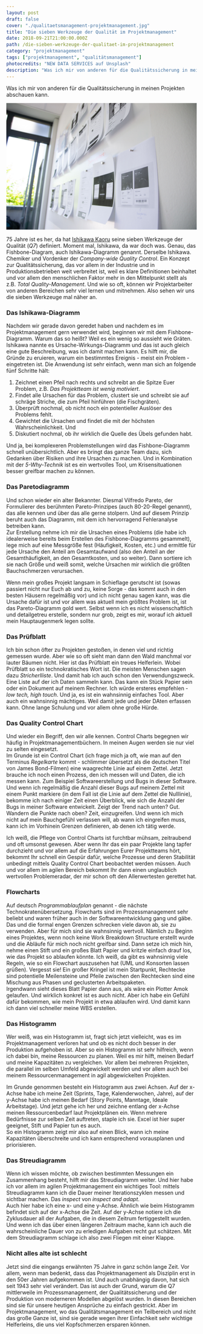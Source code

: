 ```yaml
---
layout: post
draft: false
cover: "./qualitaetsmanagement-projektmanagement.jpg"
title: "Die sieben Werkzeuge der Qualität im Projektmanagement" 
date: 2018-09-21T21:00:00.000Z
path: /die-sieben-werkzeuge-der-qualitaet-im-projektmanagement
category: "projektmanagement"
tags: ["projektmanagement", "qualitätsmanagement"]
photocredits: "NEW DATA SERVICES auf Unsplash"
description: "Was ich mir von anderen für die Qualitätssicherung in meinen Projekten abschauen kann."
---
```


Was ich mir von anderen für die Qualitätssicherung in meinen Projekten abschauen kann.

![Qualitätssmanagement bei Projekten](./qualitaetsmanagement-projektmanagement.jpg)

75 Jahre ist es her, da hat [Ishikawa Kaoru](https://de.m.wikipedia.org/wiki/Ishikawa_Kaoru) seine sieben Werkzeuge der Qualität (_Q7_) definiert. Moment mal, Ishikawa, da war doch was. Genau, das Fishbone-Diagram, auch Ishikawa-Diagramm genannt. Derselbe Ishikawa. Chemiker und Vordenker der _Company-wide Quality Control_. Ein Konzept zur Qualitätssicherung, das vor allem in der Industrie und in Produktionsbetrieben weit verbreitet ist, weil es klare Definitionen beinhaltet und vor allem den menschlichen Faktor mehr in den Mittelpunkt stellt als z.B. _Total Quality-Management_. Und wie so oft, können wir Projektarbeiter von anderen Bereichen sehr viel lernen und mitnehmen. Also sehen wir uns die sieben Werkzeuge mal näher an.

### Das Ishikawa-Diagramm

Nachdem wir gerade davon geredet haben und nachdem es im Projektmanagement gern verwendet wird, beginnen wir mit dem Fishbone-Diagramm. Warum das so heißt? Weil es ein wenig so aussieht wie Gräten. Ishikawa nannte es Ursache-Wirkungs-Diagramm und das ist auch gleich eine gute Beschreibung, was ich damit machen kann. Es hilft mir, die Gründe zu eruieren, warum ein bestimmtes Ereignis - meist ein Problem - eingetreten ist. Die Anwendung ist sehr einfach, wenn man sich an folgende fünf Schritte hält:

1. Zeichnet einen Pfeil nach rechts und schreibt an die Spitze Euer Problem, z.B. _Das Projektteam ist wenig motiviert_.
2. Findet alle Ursachen für das Problem, clustert sie und schreibt sie auf schräge Striche, die zum Pfeil hinführen (die Fischgräten).
3. Überprüft nochmal, ob nicht noch ein potentieller Auslöser des Problems fehlt.
4. Gewichtet die Ursachen und findet die mit der höchsten Wahrscheinlichkeit. Und
5. Diskutiert nochmal, ob ihr wirklich die Quelle des Übels gefunden habt.

Und ja, bei komplexeren Problemstellungen wird das Fishbone-Diagramm schnell unübersichtlich. Aber es bringt das ganze Team dazu, sich Gedanken über Risiken und ihre Ursachen zu machen. Und in Kombination mit der _5-Why-Technik_ ist es ein wertvolles Tool, um Krisensituationen besser greifbar machen zu können.

### Das Paretodiagramm

Und schon wieder ein alter Bekannter. Diesmal Vilfredo Pareto, der Formulierer des berühmten Pareto-Prinzipes (auch 80-20-Regel genannt), das alle kennen und über das alle gerne stolpern. Und auf diesem Prinzip beruht auch das Diagramm, mit dem ich hervorragend Fehleranalyse betreiben kann.  
Zur Erstellung nehme ich mir die Ursachen eines Problems (die habe ich idealerweise bereits beim Erstellen des Fishbone-Diagramms gesammelt), lege mich auf eine Messgröße fest (Häufigkeit, Kosten, etc.) und ermittle für jede Ursache den Anteil am Gesamtaufwand (also den Anteil an der Gesamthäufigkeit, an den Gesamtkosten, und so weiter). Dann sortiere ich sie nach Größe und weiß somit, welche Ursachen mir wirklich die größten Bauchschmerzen verursachen.

Wenn mein großes Projekt langsam in Schieflage gerutscht ist (sowas passiert nicht nur Euch ab und zu, keine Sorge - das kommt auch in den besten Häusern regelmäßig vor) und ich nicht genau sagen kann, was die Ursache dafür ist und vor allem was aktuell mein größtes Problem ist, ist das Pareto-Diagramm gold wert. Selbst wenn ich es nicht wissenschaftlich und detailgetreu erstelle, sondern nur grob, zeigt es mir, worauf ich aktuell mein Hauptaugenmerk legen sollte.

### Das Prüfblatt

Ich bin schon öfter zu Projekten gestoßen, in denen viel und richtig gemessen wurde. Aber wie so oft sieht man dann den Wald manchmal vor lauter Bäumen nicht. Hier ist das Prüfblatt ein treues Helferlein. Wobei Prüfblatt so ein technokratisches Wort ist. Die meisten Menschen sagen dazu _Stricherlliste_. Und damit hab ich auch schon den Verwendungszweck. Eine Liste auf der ich Daten sammeln kann. Das kann ein Stück Papier sein oder ein Dokument auf meinem Rechner. Ich würde ersteres empfehlen - _low tech, high touch_. Und ja, es ist ein wahnsinnig einfaches Tool. Aber auch ein wahnsinnig mächtiges. Weil damit jede und jeder DAten erfassen kann. Ohne lange Schulung und vor allem ohne große Hürde.

### Das Quality Control Chart

Und wieder ein Begriff, den wir alle kennen. Control Charts begegnen wir häufig in Projektmanagementbüchern. In meinen Augen werden sie nur viel zu selten eingesetzt.  
Im Grunde ist ein Control Chart (ich frage mich ja oft, wie man auf den Terminus _Regelkarte_ kommt - schlimmer übersetzt als die deutschen Titel von James Bond-Filmen) eine waagrechte Linie auf einem Zettel. Jetzt brauche ich noch einen Prozess, den ich messen will und Daten, die ich messen kann. Zum Beispiel Softwareerstellung und Bugs in dieser Software. Und wenn ich regelmäßig die Anzahl dieser Bugs auf meinem Zettel mit einem Punkt markiere (in dem Fall ist die Linie auf dem Zettel die Nulllinie), bekomme ich nach einiger Zeit einen Überblick, wie sich die Anzahl der Bugs in meiner Software entwickelt. Zeigt der Trend nach unten? Gut. Wandern die Punkte nach oben? Zeit, einzugreifen. Und wenn ich mich nicht auf mein Bauchgefühl verlassen will, ab wann ich eingreifen muss, kann ich im Vorhinein Grenzen definieren, ab denen ich tätig werde.

Ich weiß, die Pflege von Control Charts ist furchtbar mühsam, zeitraubend und oft umsonst gewesen. Aber wenn Ihr das ein paar Projekte lang tapfer durchzieht und vor allem auf die Erfahrungen Eurer Projektteams hört, bekommt Ihr schnell ein Gespür dafür, welche Prozesse und deren Stabilität unbedingt mittels Quality Control Chart beobachtet werden müssen. Auch und vor allem im agilen Bereich bekommt Ihr dann einen unglaublich wertvollen Problemeradar, der mir schon oft den Allerwertesten gerettet hat.

### Flowcharts

Auf deutsch _Programmablaufplan_ genannt - die nächste Technokratenübersetzung. Flowcharts sind im Prozessmanagement sehr beliebt und waren früher auch in der Softwareentwicklung gang und gäbe. Das und die formal engen Grenzen schrecken viele davon ab, sie zu verwenden. Aber für mich sind sie wahnsinnig wertvoll. Nämlich zu Beginn eines Projektes, wenn noch keine Work Breakdown Structure erstellt wurde und die Abläufe für mich noch nicht greifbar sind. Dann setze ich mich hin, nehme einen Stift und ein großes Blatt Papier und kritzle einfach drauf los, wie das Projekt so ablaufen könnte. Ich weiß, da gibt es wahnsinnig viele Regeln, wie so ein Flowchart auszusehen hat (UML und Konsorten lassen grüßen). Vergesst sie! Ein großer Kringel ist mein Startpunkt, Rechtecke sind potentielle Meilensteine und Pfeile zwischen den Rechtecken sind eine Mischung aus Phasen und geclusterten Arbeitspaketen.  
Irgendwann sieht dieses Blatt Papier dann aus, als wäre ein Plotter Amok gelaufen. Und wirklich konkret ist es auch nicht. Aber ich habe ein Gefühl dafür bekommen, wie mein Projekt in etwa ablaufen wird. Und damit kann ich dann viel schneller meine WBS erstellen.

### Das Histogramm

Wer weiß, was ein Histogramm ist, fragt sich jetzt vielleicht, was es im Projektmanagement verloren hat und ob es nicht doch besser in der Produktion aufgehoben ist. Aber so ein Histogramm ist sehr hilfreich, wenn ich dabei bin, meine Ressourcen zu planen. Weil es mir hilft, meinen Bedarf und meine Kapazitäten zu vergleichen. Vor allem bei mehreren Projekten, die parallel im selben Umfeld abgewickelt werden und vor allem auch bei meinem Ressourcenmanagement in agil abgewickelten Projekten.

Im Grunde genommen besteht ein Histogramm aus zwei Achsen. Auf der x-Achse habe ich meine Zeit (Sprints, Tage, Kalenderwochen, Jahre), auf der y-Achse habe ich meinen Bedarf (Story Points, Manntage, Ideale Arbeitstage). Und jetzt gehe ich her und zeichne entlang der x-Achse meinen Ressourcenbedarf laut Projektplänen ein. Wenn mehrere Bedürfnisse zur selben Zeit auftreten, staple ich sie. Excel ist hier super geeignet, Stift und Papier tun es auch.  
So ein Histogramm zeigt mir also auf einen Blick, wann ich meine Kapazitäten überschreite und ich kann entsprechend vorausplanen und priorisieren.

### Das Streudiagramm

Wenn ich wissen möchte, ob zwischen bestimmten Messungen ein Zusammenhang besteht, hilft mir das Streudiagramm weiter. Und hier habe ich vor allem im agilen Projektmanagement ein wichtiges Tool: mittels Streudiagramm kann ich die Dauer meiner Iterationszyklen messen und sichtbar machen. Das _inspect_ von _inspect and adapt_.  
Auch hier habe ich eine x- und eine y-Achse. Ähnlich wie beim Histogramm befindet sich auf der x-Achse die Zeit. Auf der y-Achse notiere ich die Zyklusdauer all der Aufgaben, die in diesem Zeitrum fertiggestellt wurden. Und wenn ich das über einen längeren Zeitraum mache, kann ich auch die wahrscheinliche Dauer von zu erledigen Aufgaben recht gut schätzen. Mit dem Streudiagramm schlage ich also zwei Fliegen mit einer Klappe.

### Nicht alles alte ist schlecht

Jetzt sind die eingangs erwähnten 75 Jahre in ganz schön lange Zeit. Vor allem, wenn man bedenkt, dass das Projektmanagement als Disziplin erst in den 50er Jahren aufgekommen ist. Und auch unabhängig davon, hat sich seit 1943 sehr viel verändert. Das ist auch der Grund, warum die Q7 mittlerweile im Prozessmanagement, der Qualitätssicherung und der Produktion von moderneren Modellen abgelöst wurden. In diesen Bereichen sind sie für unsere heutigen Ansprüche zu einfach gestrickt. Aber im Projektmanagement, wo das Qualitätsmanagement ein Teilbereich und nicht das große Ganze ist, sind sie gerade wegen ihrer Einfachkeit sehr wichtige Helferleins, die uns viel Kopfschmerzen ersparen können.
